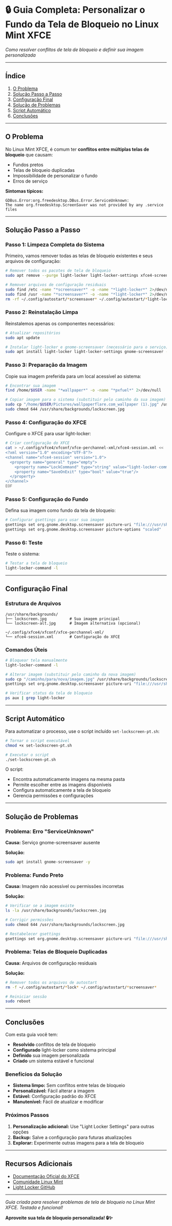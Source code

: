 # 🔒 Guia Completa: Personalizar o Fundo da Tela de Bloqueio no Linux Mint XFCE

*Como resolver conflitos de tela de bloqueio e definir sua imagem personalizada*

---

## Índice

1. [O Problema](#o-problema)
2. [Solução Passo a Passo](#solução-passo-a-passo)
3. [Configuração Final](#configuração-final)
4. [Solução de Problemas](#solução-de-problemas)
5. [Script Automático](#script-automático)
6. [Conclusões](#conclusões)

---

## O Problema

No Linux Mint XFCE, é comum ter **conflitos entre múltiplas telas de bloqueio** que causam:
- Fundos pretos
- Telas de bloqueio duplicadas
- Impossibilidade de personalizar o fundo
- Erros de serviço

**Sintomas típicos:**
```
GDBus.Error:org.freedesktop.DBus.Error.ServiceUnknown: 
The name org.freedesktop.ScreenSaver was not provided by any .service files
```

---

## Solução Passo a Passo

### Passo 1: Limpeza Completa do Sistema

Primeiro, vamos remover todas as telas de bloqueio existentes e seus arquivos de configuração:

```bash
# Remover todos os pacotes de tela de bloqueio
sudo apt remove --purge light-locker light-locker-settings xfce4-screensaver xscreensaver cinnamon-screensaver mate-screensaver -y

# Remover arquivos de configuração residuais
sudo find /etc -name "*screensaver*" -o -name "*light-locker*" 2>/dev/null | xargs sudo rm -f
sudo find /usr -name "*screensaver*" -o -name "*light-locker*" 2>/dev/null | xargs sudo rm -f
rm -rf ~/.config/autostart/*screensaver* ~/.config/autostart/*light-locker*
```

### Passo 2: Reinstalação Limpa

Reinstalemos apenas os componentes necessários:

```bash
# Atualizar repositórios
sudo apt update

# Instalar light-locker e gnome-screensaver (necessário para o serviço)
sudo apt install light-locker light-locker-settings gnome-screensaver -y
```

### Passo 3: Preparação da Imagem

Copie sua imagem preferida para um local acessível ao sistema:

```bash
# Encontrar sua imagem
find /home/$USER -name "*wallpaper*" -o -name "*pxfuel*" 2>/dev/null

# Copiar imagem para o sistema (substituir pelo caminho da sua imagem)
sudo cp "/home/$USER/Pictures/wallpaperflare.com_wallpaper (1).jpg" /usr/share/backgrounds/lockscreen.jpg
sudo chmod 644 /usr/share/backgrounds/lockscreen.jpg
```

### Passo 4: Configuração do XFCE

Configure o XFCE para usar light-locker:

```bash
# Criar configuração do XFCE
cat > ~/.config/xfce4/xfconf/xfce-perchannel-xml/xfce4-session.xml << 'EOF'
<?xml version="1.0" encoding="UTF-8"?>
<channel name="xfce4-session" version="1.0">
  <property name="general" type="empty">
    <property name="LockCommand" type="string" value="light-locker-command -l"/>
    <property name="SaveOnExit" type="bool" value="true"/>
  </property>
</channel>
EOF
```

### Passo 5: Configuração do Fundo

Defina sua imagem como fundo da tela de bloqueio:

```bash
# Configurar gsettings para usar sua imagem
gsettings set org.gnome.desktop.screensaver picture-uri "file:///usr/share/backgrounds/lockscreen.jpg"
gsettings set org.gnome.desktop.screensaver picture-options "scaled"
```

### Passo 6: Teste

Teste o sistema:

```bash
# Testar a tela de bloqueio
light-locker-command -l
```

---

## Configuração Final

### Estrutura de Arquivos

```
/usr/share/backgrounds/
├── lockscreen.jpg          # Sua imagem principal
└── lockscreen-alt.jpg      # Imagem alternativa (opcional)

~/.config/xfce4/xfconf/xfce-perchannel-xml/
└── xfce4-session.xml       # Configuração do XFCE
```

### Comandos Úteis

```bash
# Bloquear tela manualmente
light-locker-command -l

# Alterar imagem (substituir pelo caminho da nova imagem)
sudo cp "/caminho/para/nova/imagem.jpg" /usr/share/backgrounds/lockscreen.jpg
gsettings set org.gnome.desktop.screensaver picture-uri "file:///usr/share/backgrounds/lockscreen.jpg"

# Verificar status da tela de bloqueio
ps aux | grep light-locker
```

---

## Script Automático

Para automatizar o processo, use o script incluído `set-lockscreen-pt.sh`:

```bash
# Tornar o script executável
chmod +x set-lockscreen-pt.sh

# Executar o script
./set-lockscreen-pt.sh
```

O script:
- Encontra automaticamente imagens na mesma pasta
- Permite escolher entre as imagens disponíveis
- Configura automaticamente a tela de bloqueio
- Gerencia permissões e configurações

---

## Solução de Problemas

### Problema: Erro "ServiceUnknown"

**Causa:** Serviço gnome-screensaver ausente

**Solução:**
```bash
sudo apt install gnome-screensaver -y
```

### Problema: Fundo Preto

**Causa:** Imagem não acessível ou permissões incorretas

**Solução:**
```bash
# Verificar se a imagem existe
ls -la /usr/share/backgrounds/lockscreen.jpg

# Corrigir permissões
sudo chmod 644 /usr/share/backgrounds/lockscreen.jpg

# Restabelecer gsettings
gsettings set org.gnome.desktop.screensaver picture-uri "file:///usr/share/backgrounds/lockscreen.jpg"
```

### Problema: Telas de Bloqueio Duplicadas

**Causa:** Arquivos de configuração residuais

**Solução:**
```bash
# Remover todos os arquivos de autostart
rm -f ~/.config/autostart/*lock* ~/.config/autostart/*screensaver*

# Reiniciar sessão
sudo reboot
```

---

## Conclusões

Com esta guia você tem:

- **Resolvido** conflitos de tela de bloqueio
- **Configurado** light-locker como sistema principal
- **Definido** sua imagem personalizada
- **Criado** um sistema estável e funcional

### Benefícios da Solução

- **Sistema limpo:** Sem conflitos entre telas de bloqueio
- **Personalizável:** Fácil alterar a imagem
- **Estável:** Configuração padrão do XFCE
- **Manutenível:** Fácil de atualizar e modificar

### Próximos Passos

1. **Personalização adicional:** Use "Light Locker Settings" para outras opções
2. **Backup:** Salve a configuração para futuras atualizações
3. **Explorar:** Experimente outras imagens para a tela de bloqueio

---

## Recursos Adicionais

- [Documentação Oficial do XFCE](https://docs.xfce.org/)
- [Comunidade Linux Mint](https://forums.linuxmint.com/)
- [Light Locker GitHub](https://github.com/the-cavalry/light-locker)

---

*Guia criada para resolver problemas de tela de bloqueio no Linux Mint XFCE. Testada e funcional!*

**Aproveite sua tela de bloqueio personalizada! 🔒✨**
